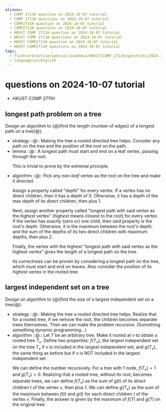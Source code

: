 ```yaml
---
aliases:
  - COMP 2711H question on 2024-10-07 tutorial
  - COMP 2711H questions on 2024-10-07 tutorial
  - COMP2711H question on 2024-10-07 tutorial
  - COMP2711H questions on 2024-10-07 tutorial
  - HKUST COMP 2711H question on 2024-10-07 tutorial
  - HKUST COMP 2711H questions on 2024-10-07 tutorial
  - HKUST COMP2711H question on 2024-10-07 tutorial
  - HKUST COMP2711H questions on 2024-10-07 tutorial
tags:
  - flashcard/active/special/academia/HKUST/COMP_2711H/questions/2024-10-07/tutorial
  - language/in/English
---
```


# questions on 2024-10-07 tutorial

- HKUST COMP 2711H

## longest path problem on a tree

Design an algorithm to {@{find the length (number of edges) of a longest path on a tree}@}. <!--SR:!2025-12-02,316,330-->

- strategy ::@:: Making the tree a rooted directed tree helps. Consider any path on the tree and the position of the root on the path. <!--SR:!2026-10-10,536,310!2028-03-19,935,330-->
- lemma ::@:: A longest path must start and end on a leaf vertex, passing through the root. <p> This is trivial to prove by the extremal principle. <!--SR:!2027-10-16,835,330!2025-11-29,313,330-->
- algorithm ::@:: Pick any _non-leaf_ vertex as the root on the tree and make it directed. <p> Assign a property called "depth" for every vertex. If a vertex has no direct children, then it has a depth of 0. Otherwise, it has a depth of the max depth of its direct children, then plus 1. <p> Next, assign another property called "longest path with said vertex as the _highest_ vertex" (_highest_ means closest to the root) for every vertex. If the vertex has exactly (zero or) one child, then said property is the root's depth. Otherwise, it is the maximum between the root's depth; and the sum of the depths of its two direct children with maximum depths, then plus 2. <p> Finally, the vertex with the highest "longest path with said vertex as the highest vertex" gives the length of a longest path on the tree. <p> Its correctness can be proven by considering a longest path on the tree, which must start and end on leaves. Also consider the position of its _highest_ vertex in the rooted tree. <!--SR:!2027-01-18,514,270!2026-01-26,284,250-->

## largest independent set on a tree

Design an algorithm to {@{find the size of a largest independent set on a tree}@}. <!--SR:!2025-12-01,315,330-->

- strategy ::@:: Making the tree a rooted directed tree helps. Realize that for a rooted tree, if we remove the root, the children becomes separate trees themselves. Then we can make the problem recursive. (Something something dynamic programming...) <!--SR:!2025-09-04,227,310!2025-11-30,314,330-->
- algorithm ::@:: Let _T_ be an arbitrary tree. Make it rooted at _v_ to obtain a rooted tree _T_<sub>_v_</sub>. Define two properties: $f(T_v)$, the largest independent set on the tree _T_<sub>_v_</sub> if _v_ is included in the largest independent set; and $g(T_v)$, the same thing as before but if _v_ is NOT included in the largest independent set. <p> We can define the number recursively. For a tree with 1 node, $f(T_v) = 1$ and $g(T_v) = 0$. Realizing that a rooted tree, without its root, becomes separate trees, we can define $f(T_v)$ as the sum of $g(t)$ of its direct children $t$ of the vertex _v_, then plus 1. We can define $g(T_v)$ as the sum of the maximum between $f(t)$ and $g(t)$ for each direct children _t_ of the vertex _v_. Finally, the answer is given by the maximum of $f(T)$ and $g(T)$ on the original tree. <!--SR:!2025-08-27,219,310!2025-10-11,240,290-->
